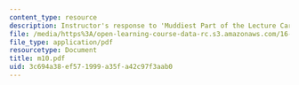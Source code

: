 ```yaml
---
content_type: resource
description: Instructor's response to 'Muddiest Part of the Lecture Cards'.
file: /media/https%3A/open-learning-course-data-rc.s3.amazonaws.com/16-01-unified-engineering-i-ii-iii-iv-fall-2005-spring-2006/3c694a38ef571999a35fa42c97f3aab0_m10.pdf
file_type: application/pdf
resourcetype: Document
title: m10.pdf
uid: 3c694a38-ef57-1999-a35f-a42c97f3aab0
---
```

